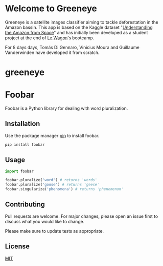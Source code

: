 # Welcome to Greeneye

Greeneye is a satellite images classifier aiming to tackle deforestation in the Amazon bassin. This app is based on the Kaggle dataset "[Understanding the Amazon from Space](https://www.kaggle.com/c/planet-understanding-the-amazon-from-space)" 
and has initially been developed as a student project at the end of [Le Wagon](https://www.lewagon.com/)'s bootcamp.

For 8 days days, Tomás Di Gennaro, Vinicius Moura and Guillaume Vanderwinden have developed it from scratch.




# greeneye

# Foobar

Foobar is a Python library for dealing with word pluralization.

## Installation

Use the package manager [pip](https://pip.pypa.io/en/stable/) to install foobar.

```bash
pip install foobar
```

## Usage

```python
import foobar

foobar.pluralize('word') # returns 'words'
foobar.pluralize('goose') # returns 'geese'
foobar.singularize('phenomena') # returns 'phenomenon'
```

## Contributing
Pull requests are welcome. For major changes, please open an issue first to discuss what you would like to change.

Please make sure to update tests as appropriate.

## License
[MIT](https://choosealicense.com/licenses/mit/)
